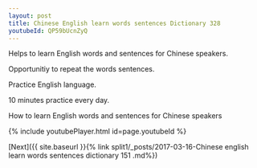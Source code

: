 ```yaml
---
layout: post
title: Chinese English learn words sentences Dictionary 328 
youtubeId: QP59bUcnZyQ
---
```

 
 
Helps to learn English words and sentences for Chinese speakers.

Opportunitiy to repeat the words sentences. 

Practice English language. 
 
10 minutes practice every day. 
 
How to learn English words and sentences for Chinese speakers 
 
{% include youtubePlayer.html id=page.youtubeId %}
 
 
[Next]({{ site.baseurl }}{% link  split1/_posts/2017-03-16-Chinese english learn words sentences dictionary 151 .md%})
 
